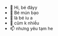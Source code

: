 - 👋 Hi, bé đâyy
- 👀 Bé mún bạo
- 🌱 là bé iu a
- 💞️ cũm k nhiều
- 📫 nhưng yêu tạm he

<!---
babycam99/babycam99 is a ✨ special ✨ repository because its `README.md` (this file) appears on your GitHub profile.
You can click the Preview link to take a look at your changes.
---> 
